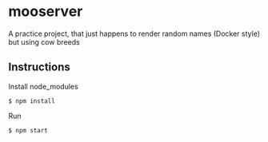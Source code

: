 # mooserver

A practice project, that just happens to render random names (Docker style) but using cow breeds

## Instructions

Install node_modules

`$ npm install`

Run

`$ npm start`
